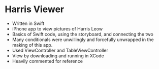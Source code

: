 # Harris Viewer

- Written in Swift
- iPhone app to view pictures of Harris Leow
- Basics of Swift code, using the storyboard, and connecting the two
- Many conditionals were unwillingly and forcefully unwrapped in the making of this app.
- Used ViewController and TableViewController 
- View by downloading and running in XCode
- Heavily commented for reference
